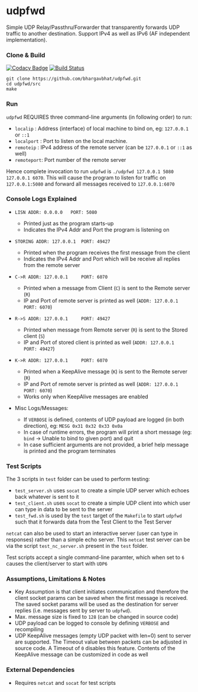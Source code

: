 # udpfwd
Simple UDP Relay/Passthru/Forwarder that transparently forwards UDP traffic to another destination. Support IPv4 as well as IPv6 (AF independent implementation).

### Clone & Build

[![Codacy Badge](https://api.codacy.com/project/badge/Grade/103abd5951734562b8624def54697e4f)](https://www.codacy.com/app/bhargavbhat/udpfwd?utm_source=github.com&utm_medium=referral&utm_content=bhargavbhat/udpfwd&utm_campaign=badger)
[![Build Status](https://travis-ci.org/bhargavbhat/udpfwd.svg?branch=master)](https://travis-ci.org/bhargavbhat/udpfwd)

```
git clone https://github.com/bhargavbhat/udpfwd.git
cd udpfwd/src
make
```

### Run
`udpfwd` REQUIRES three command-line arguments (in following order) to run:

- `localip`   : Address (interface) of local machine to bind on, eg: `127.0.0.1` or `::1`
- `localport` : Port to listen on the local machine.
- `remoteip`  : IPv4 address of the remote server (can be `127.0.0.1` or `::1` as well)
- `remoteport`: Port number of the remote server

Hence complete invocation to run `udpfwd` is  `./udpfwd 127.0.0.1 5080 127.0.0.1 6070`. This will cause the program to listen for traffic on `127.0.0.1:5080` and forward all messages received to `127.0.0.1:6070`

### Console Logs Explained

- `LISN ADDR: 0.0.0.0 	PORT: 5080`
    * Printed just as the program starts-up
    * Indicates the IPv4 Addr and Port the program is listening on
    
- `STORING ADDR: 127.0.0.1 	PORT: 49427`
    * Printed when the program receives the first message from the client
    * Indicates the IPv4 Addr and Port which will be receive all replies from the remote server
    
- `C->R ADDR: 127.0.0.1 	PORT: 6070`
    * Printed when a message from Client (`C`) is sent to the Remote server (`R`)
    * IP and Port of remote server is printed as well (`ADDR: 127.0.0.1 	PORT: 6070`)
    
- `R->S ADDR: 127.0.0.1 	PORT: 49427`
    * Printed when message from Remote server (`R`) is sent to the Stored client (`S`)
    * IP and Port of stored client is printed as well (`ADDR: 127.0.0.1 	PORT: 49427`)
    
- `K->R ADDR: 127.0.0.1 	PORT: 6070`
    * Printed when a KeepAlive message (`K`) is sent to the Remote server (`R`)
    * IP and Port of remote server is printed as well (`ADDR: 127.0.0.1 	PORT: 6070`)
    * Works only when KeepAlive messages are enabled
    
- Misc Logs/Messages:
  * If `VERBOSE` is defined, contents of UDP payload are logged (in both direction), eg: `MESG 0x31 0x32 0x33 0x0a`
  * In case of runtime errors, the program will print a short message (eg: `bind` -> Unable to bind to given port) and quit
  * In case sufficient arguments are not provided, a brief help message is printed and the program terminates 
  
### Test Scripts
The 3 scripts in `test` folder can be used to perform testing:

- `test_server.sh` uses `socat` to create a simple UDP server which echoes back whatever is sent to it
- `test_client.sh` uses `socat` to create a simple UDP client into which user can type in data to be sent to the server
- `test_fwd.sh` is used by the `test` target of the `Makefile` to start `udpfwd` such that it forwards data from the Test Client to the Test Server

`netcat` can also be used to start an interactive server (user can type in responses) rather than a simple echo server. This `netcat` test server can be via the script `test_nc_server.sh` present in the `test` folder.

Test scripts accept a single command-line paramter, which when set to `6` causes the client/server to start with `UDP6` 

### Assumptions, Limitations & Notes
- Key Assumption is that client initiates communication and therefore the client socket params can be saved when the first message is received. The saved socket params will be used as the destination for server replies (i.e. messages sent by server to `udpfwd`).
- Max. message size is fixed to `128` (can be changed in source code)
- UDP payload can be logged to console by defining `VERBOSE` and recompiling
- UDP KeepAlive messages (empty UDP packet with len=0) sent to server are supported. The Timeout value between packets can be adjusted in source code. A Timeout of `0` disables this feature. Contents of the KeepAlive message can be customized in code as well

### External Dependencies
- Requires `netcat` and `socat` for test scripts
